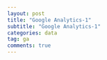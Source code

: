 ```yaml
---
layout: post
title: "Google Analytics-1"
subtitle: "Google Analytics-1"
categories: data
tag: ga
comments: true
---
```


